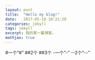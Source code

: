 ```yaml
---
layout: post
title:  "Hello my blog!"
date:   2017-05-10 10:21:20
categories: jekyll
tags: jekyll
excerpt: 我的第一篇博客。
mathjax: true
---
```

#一个“#”
##2个
##3个
-一个“-”
--2个“--”
